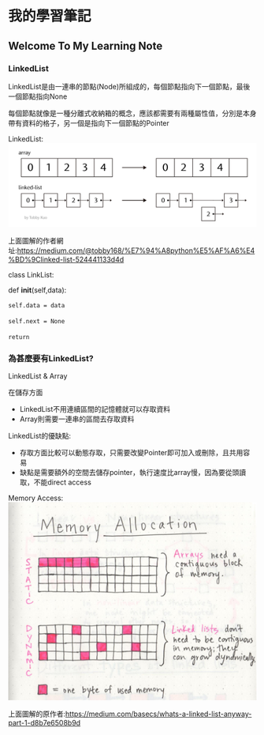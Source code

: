 # 我的學習筆記

## Welcome To My Learning Note

### LinkedList 

LinkedList是由一連串的節點(Node)所組成的，每個節點指向下一個節點，最後一個節點指向None

每個節點就像是一種分離式收納箱的概念，應該都需要有兩種屬性值，分別是本身帶有資料的格子，另一個是指向下一個節點的Pointer

LinkedList:![alt text](https://github.com/DarrenLUCreate/DarreNC/blob/master/LinkList.png)

上面圖解的作者網址:https://medium.com/@tobby168/%E7%94%A8python%E5%AF%A6%E4%BD%9Clinked-list-524441133d4d

class LinkList:

  def __init__(self,data):
  
    self.data = data
    
    self.next = None
    
    return
    
### 為甚麼要有LinkedList?

LinkedList & Array 

在儲存方面

* LinkedList不用連續區間的記憶體就可以存取資料
* Array則需要一連串的區間去存取資料

LinkedList的優缺點:

* 存取方面比較可以動態存取，只需要改變Pointer即可加入或刪除，且共用容易
* 缺點是需要額外的空間去儲存pointer，執行速度比array慢，因為要從頭讀取，不能direct access

Memory Access:![alt text](https://github.com/DarrenLUCreate/DarreNC/blob/master/access.jpeg)

上面圖解的原作者:https://medium.com/basecs/whats-a-linked-list-anyway-part-1-d8b7e6508b9d



